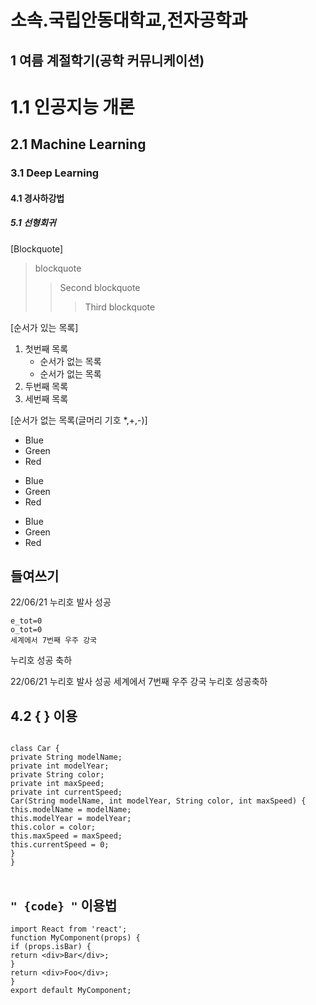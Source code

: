 소속.국립안동대학교,전자공학과
=======================
1 여름 계절학기(공학 커뮤니케이션)
------------------------------------


# 1.1 인공지능 개론
## 2.1 Machine Learning
### 3.1 Deep Learning
#### 4.1 경사하강법
##### 5.1 선형회귀

[Blockquote]
>	blockquote
>	>Second blockquote
>	>	>Third blockquote

[순서가 있는 목록]

1. 첫번째 목록
	- 순서가 없는 목록
	- 순서가 없는 목록
1. 두번째 목록
1. 세번째 목록

[순서가 없는 목록(글머리 기호 *,+,-)]

* Blue
 * Green
  * Red


+ Blue
 + Green
  + Red


- Blue
 - Green
  - Red



들여쓰기
-----------------------------------

22/06/21 누리호 발사 성공


	e_tot=0
	o_tot=0
	세계에서 7번째 우주 강국

누리호 성공 축하





22/06/21 누리호 발사 성공
	세계에서 7번째 우주 강국
누리호 성공축하




## 4.2 { } 이용
<pre>
<code>
class Car {
private String modelName;
private int modelYear;
private String color;
private int maxSpeed;
private int currentSpeed;
Car(String modelName, int modelYear, String color, int maxSpeed) {
this.modelName = modelName;
this.modelYear = modelYear;
this.color = color;
this.maxSpeed = maxSpeed;
this.currentSpeed = 0;
}
}
</code>
</pre>


## ``` " {code} " ``` 이용법

```
import React from 'react';
function MyComponent(props) {
if (props.isBar) {
return <div>Bar</div>;
}
return <div>Foo</div>;
}
export default MyComponent;
```